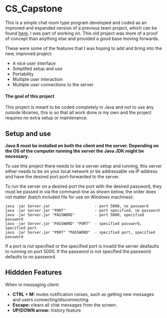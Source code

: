 # CS_Capstone
This is a simple chat room type program developed and coded as an improved and expanded version of a previous team project, which can be found [here](https://github.com/canevaa/CapstoneProject), I was part of working on. This old project was more of a proof of concept than anything else and provided a good base moving forwards.

These were some of the features that I was hoping to add and bring into the new, improved project:
* A nice user interface
* Simplifed setup and use
* Portability
* Multiple user interaction
* Multiple user connections to the server

#### The goal of this project
This project is meant to be coded completely in Java and not to use any outside libraries, this is so that all work done is my own and the project requires no extra setup or maintenance.

## Setup and use
**Java 8 must be installed on both the client and the server. Depending on the OS of the computer running the server the Java JDK might be necessary.**

To use this project there needs to be a server setup and running, this server either needs to be on your local network or be addressable via IP address and have the desired port port-forwarded to the server.

To run the server on a desired port the port with the desired password, they must be passed in via the command-line as shown below, the order does not matter (batch included file for use on Windows machines):
```
java -jar Server.jar                    - port 5000, no password
java -jar Server.jar "PORT"             - port specified, no password
java -jar Server.jar "PASSWORD"         - port 5000, specified password
java -jar Server.jar "PASSWORD" "PORT"  - specified password, specified port
java -jar Server.jar "PORT" "PASSWORD"  - specified port, specified password
```

If a port is not specified or the specified port is invaild the server deafaults to running on port 5000. If the password is not specified the password defaults to no password.

## Hiddden Features
When in messaging client:

* **CTRL + M:** mutes notification noises, such as getting new messages and users connecting/disconnecting.
* **Escape:** clears all chat messages from the screen.
* **UP/DOWN arrow:** history feature
